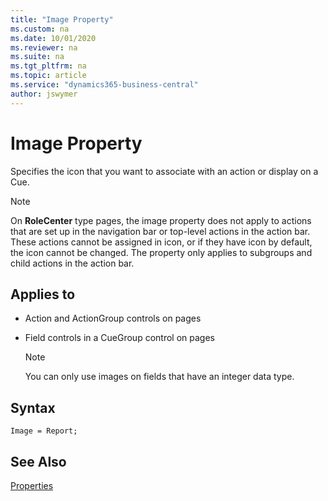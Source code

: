 ```yaml
---
title: "Image Property"
ms.custom: na
ms.date: 10/01/2020
ms.reviewer: na
ms.suite: na
ms.tgt_pltfrm: na
ms.topic: article
ms.service: "dynamics365-business-central"
author: jswymer
---
```


# Image Property

Specifies the icon that you want to associate with an action or display on a Cue. <!-- or an activity button--> 
  
> [!NOTE]  
> On **RoleCenter** type pages, the image property does not apply to actions that are set up in the navigation bar or top-level actions in the action bar. These actions cannot be assigned in icon, or if they have icon by default, the icon cannot be changed. The property only applies to subgroups and child actions in the action bar.
  
## Applies to  
  
- Action and ActionGroup controls on pages  
- Field controls in a CueGroup control on pages  

  > [!NOTE]  
  > You can only use images on fields that have an integer data type.

## Syntax

```AL
Image = Report;
```
 
## See Also

[Properties](devenv-properties.md)   
 <!--
[Walkthrough: Creating a Cue Based on a FlowField](Walkthrough--Creating-a-Cue-Based-on-a-FlowField.md)  
[How to: Promote Actions on Pages](../devenv-How-to-Promote-Actions-on-Pages.md)   
[How to: Set an Icon on an Activity Button](../devenv-How-to-Set-an-Icon-on-an-Activity-Button.md)    
[How to: Set an Icon on an Action](../devenv-How-to-Set-an-Icon-on-an-Action.md) -->